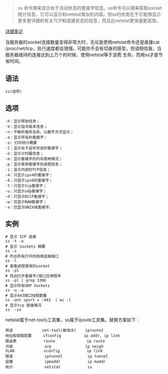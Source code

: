 > ss 命令用来显示处于活动状态的套接字信息。ss命令可以用来获取socket统计信息，它可以显示和netstat类似的内容。但ss的优势在于它能够显示更多更详细的有关TCP和连接状态的信息，而且比netstat更快速更高效。

[详细笔记](http://www.ttlsa.com/linux-command/ss-replace-netstat/)

当服务器的socket连接数量变得非常大时，无论是使用netstat命令还是直接cat /proc/net/tcp，执行速度都会很慢。可能你不会有切身的感受，但请相信我，当服务器维持的连接达到上万个的时候，使用netstat等于浪费 生命，而用ss才是节省时间。


语法
---
    ss(选项)

选项
---
    -h：显示帮助信息；
    -V：显示指令版本信息；
    -n：不解析服务名称，以数字方式显示；
    -a：显示所有的套接字；
    -s: 打印统计概要
    -l：显示处于监听状态的套接字；
    -o：显示计时器信息；
    -m：显示套接字的内存使用情况；
    -p：显示使用套接字的进程信息；
    -i：显示内部的TCP信息；
    -4：只显示ipv4的套接字；
    -6：只显示ipv6的套接字；
    -t：只显示tcp套接字；
    -u：只显示udp套接字；
    -d：只显示DCCP套接字；
    -w：仅显示RAW套接字；
    -x：仅显示UNIX域套接字。
    
实例
---

    # 显示 ICP 连接
    ss -t -a
    # 显示 Sockets 摘要
    ss -s
    # 列出所有打开的网络连接端口
    ss -l
    # 查看进程使用的socket
    ss -pl
    # 找出打开套接字/端口应用程序
    ss -pl | grep 3306
    # 显示所有UDP Sockets
    ss -u -a
    # 显示443端口线程数量
    ss -ant sport = :443  | wc -l
    # 显示tcp 链接情况
    ss  -sn


netstat属于net-tools工具集，ss属于ipoute工具集。替换方案如下：

````
用途             net-tool(被淘汰)    iproute2
地址和链路配置     ifconfig          ip addr, ip link
路由表            route              ip route
邻居              arp               ip neigh
VLAN             vconfig            ip link
隧道              iptunnel           ip tunnel
组播              ipmaddr            ip maddr
统计              netstat            ss
````